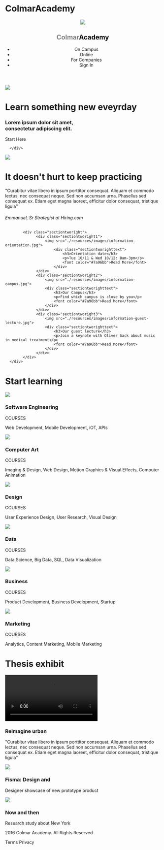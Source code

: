 # ColmarAcademy

<!DOCTYPE html>
<html>
  <head>
    <meta charset="utf-8">
    <title>Colmar Acedemy</title>
    <link href="./resources/css/style.css" type="text/css" rel="stylesheet">
  </head>
  <body>
<header>
  <div class="container">
    <div class="menu">
      <img src="./resources/images/ic-logo.svg">
      <h2><font color="grey">Colmar</font><font color="black">Academy</font></h2>
      <ul>
        <li>On Campus</li>
        <li>Online</li>
        <li>For Companies</li>
        <li>Sign In</li>
      </ul>
    </div>
  </div>
</header>

<!-- SECTION ONE -->
<div class="container">
      <div class="sectionone">
        <!--  <div class="sectiononeleft"> -->
              <img src="./resources/images/banner.jpg">
          <!-- </div> -->
          <div class="sectiononeright">
              <div class="sectiononerightcontent">
                  <h1>Learn something new eveyrday</h1>
                  <h3>Lorem ipsum dolor sit amet,<br> consectetur adipiscing elit.</h3>
                  <span class="button">Start Here</span>
              </div>
          </div>
          </div>

      </div>
</div>

<!-- SECTION TWO -->
<div class="container">
      <div class="sectiontwo">
        <!-- SECTION TWO LEFT -->
            <div class="sectiontwoleft">
                <img src="./resources/images/information-main.jpg">
                <h1><strong>It doesn't hurt to keep practicing</strong></h1>
                <p>"Curabitur vitae libero in ipsum porttitor consequat. Aliquam et commodo lectus, nec consequat neque. Sed non accumsan urna. Phasellus sed consequat ex. Etiam eget magna laoreet, efficitur dolor consequat, tristique ligula"</p>
                <h6>Emmanuel, Sr Strategist at Hiring.com</h6>
            </div>
        <!-- SECTION TWO RIGHT -->

            <div class="sectiontworight">
                  <div class="sectiontworight1">
                      <img src="./resources/images/information-orientation.jpg">
                          <div class="sectiontworighttext">
                              <h3>Orientation date</h3>
                              <p>Tue 10/11 & Wed 10/12: 8am-3pm</p>
                              <font color="#7a96bb">Read More</font>
                          </div>
                  </div>
                  <div class="sectiontworight2">
                      <img src="./resources/images/information-campus.jpg">
                      <div class="sectiontworighttext">
                          <h3>Our Campus</h3>
                          <p>Find which campus is close by you</p>
                          <font color="#7a96bb">Read More</font>
                      </div>
                  </div>
                  <div class="sectiontworight3">
                      <img src="./resources/images/information-guest-lecture.jpg">
                      <div class="sectiontworighttext">
                          <h3>Our guest lecture</h3>
                          <p>Join a keynote with Oliver Sack about music in medical treatment</p>
                          <font color="#7a96bb">Read More</font>
                      </div>
                  </div>
            </div>
      </div>
  </div>
<!-- SECTION THREE -->
    <div class="container">
      <div class="sectionthree">
        <div class="sectionthreetop">
            <h1><strong>Start learning</strong></h1>
        </div>
            <div class="sectionthreebottom">
              <div class="sectionthreeboxes">
                    <img src="./resources/images/course-software.jpg">
                    <h3>Software Engineering</h3>
                    <p>COURSES</p>
                  <p>Web Development, Mobile Development, iOT, APIs</p>
              </div>
              <div class="sectionthreeboxes">
                    <img src="./resources/images/course-computer-art.jpg">
                    <h3>Computer Art</h3>
                    <p>COURSES</p>
                  <p>Imaging & Design, Web Design, Motion Graphics & Visual Effects, Computer Animation</p>
              </div>
              <div class="sectionthreeboxes">
                    <img src="./resources/images/course-design.jpg">
                    <h3>Design</h3>
                    <p>COURSES</p>
                  <p>User Experience Design, User Research, Visual Design</p>
              </div>
              <div class="sectionthreeboxes">
                    <img src="./resources/images/course-data.jpg">
                    <h3>Data</h3>
                    <p>COURSES</p>
                  <p>Data Science, Big Data, SQL, Data Visualization</p>
              </div>
              <div class="sectionthreeboxes">
                    <img src="./resources/images/course-business.jpg">
                    <h3>Business</h3>
                    <p>COURSES</p>
                  <p>Product Development, Business Development, Startup</p>
              </div>
              <div class="sectionthreeboxes">
                    <img src="./resources/images/course-marketing.jpg">
                    <h3>Marketing</h3>
                    <p>COURSES</p>
                  <p>Analytics, Content Marketing, Mobile Marketing</p>
            </div>
        </div>
      </div>
    </div>

  <!-- SECTION FOUR -->

  <div class="container">
      <div class="sectionfour">
          <div class="sectionfourtop">
            <h1><strong>Thesis exhibit</strong></h1>
          </div>
          <div class="sectionfourbottom">
            <div class="sectionfourleft">
                <video src="./resources/videos/thesis.mp4"></video>
                <h3><strong>Reimagine urban</strong></h3>
                <p>"Curabitur vitae libero in ipsum porttitor consequat. Aliquam et commodo lectus, nec consequat neque. Sed non accumsan urna. Phasellus sed consequat ex. Etiam eget magna laoreet, efficitur dolor consequat, tristique ligula"</p>
            </div>
            <div class="sectionfourright">
              <div class="sectionfourright1">
                  <img src="./resources/images/thesis-fisma.jpg">
                      <div class="sectionfourrighttext">
                          <h3>Fisma: Design and</h3>
                          <p>Designer showcase of new prototype product</p>
                      </div>
              </div>
             <div class="sectionfourright2">
                  <img src="./resources/images/thesis-now-and-then.jpg">
                      <div class="sectionfourrighttext">
                          <h3>Now and then</h3>
                          <p>Research study about New York</p>
                      </div>
              </div>
            </div>
          </div>
      </div>
  </div>
<div class="container">
  <footer>
          <div class="footerleft">
            <p>2016 Colmar Academy. All Rights Reserved</p>
          </div>
          <div class="footerright">
            <p>Terms   Privacy</p>
          </div>
      </div>
  </footer>
  </body>
</html>
